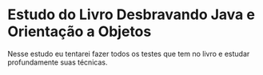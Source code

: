 # Estudo do Livro Desbravando Java e Orientação a Objetos

Nesse estudo eu tentarei fazer todos os testes que tem no livro e estudar profundamente suas técnicas.


